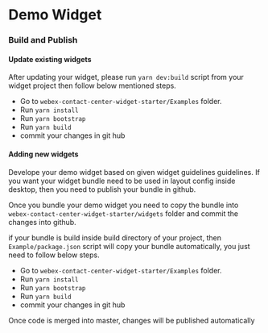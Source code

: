# Demo Widget

### Build and Publish

#### Update existing widgets

After updating your widget, please run  `yarn dev:build` script from your widget project then follow below mentioned steps.

- Go to `webex-contact-center-widget-starter/Examples` folder.
- Run `yarn install`
- Run `yarn bootstrap`
- Run `yarn build`
- commit your changes in git hub

#### Adding new widgets
Develope your demo widget based on given widget guidelines guidelines. If you want your widget bundle need to be used in layout config inside desktop, then you need to publish your bundle in github.

Once you bundle your demo widget you need to copy the bundle into `webex-contact-center-widget-starter/widgets` folder and commit the changes into github.

if your bundle is build inside build directory of your project, then `Example/package.json` script will copy your bundle automatically, you just need to follow below steps.

- Go to `webex-contact-center-widget-starter/Examples` folder.
- Run `yarn install`
- Run `yarn bootstrap`
- Run `yarn build`
- commit your changes in git hub


Once code is merged into master, changes will be published automatically